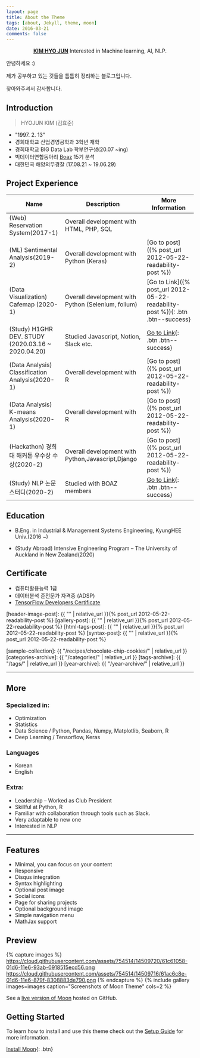 ```yaml
---
layout: page
title: About the Theme
tags: [about, Jekyll, theme, moon]
date: 2016-03-21
comments: false
---
```


<center><a href='assets/img/CV_me.jpg'><b>KIM HYO JUN</b></a> Interested in Machine learning, AI, NLP.</center>


<p> 안녕하세요 :) </p>
<p>제가 공부하고 있는 것들을 틈틈히 정리하는 블로그입니다.</p>
<p>찾아와주셔서 감사합니다.</p>

## Introduction
> HYOJUN KIM (김효준)

* "1997. 2. 13"
* 경희대학교 산업경영공학과 3학년 재학
* 경희대학교 BIG Data Lab 학부연구생(20.07 ~ing)
* 빅데이터연합동아리 [Boaz](https://www.facebook.com/BOAZbigdata/) 15기 분석
* 대한민국 해양의무경찰 (17.08.21 ~ 19.06.29)

## Project Experience

| Name                                        | Description                                           | More Information
| ------------------------------------------- | ----------------------------------------------------- | ---------------------- |
| (Web) Reservation System(2017-1) | Overall development with HTML, PHP, SQL   |
| (ML) Sentimental Analysis(2019-2) | Overall development with Python (Keras)  | [Go to post]({% post_url 2012-05-22-readability-post %})
| (Data Visualization) Cafemap (2020-1) | Overall development with Python (Selenium, folium)  |[Go to Link]({% post_url 2012-05-22-readability-post %}){: .btn .btn--success}
| (Study) H1GHR DEV. STUDY<br>(2020.03.16 ~ 2020.04.20) | Studied Javascript, Notion, Slack etc.  | [Go to Link](https://www.notion.so/h1ghr/H1ghr-846547f6ea614adea824ca61828931f9){: .btn .btn--success}  <br>
| (Data Analysis) Classification Analysis(2020-1) | Overall development with R |[Go to post]({% post_url 2012-05-22-readability-post %})
| (Data Analysis) K-means Analysis(2020-1) | Overall development with R |[Go to post]({% post_url 2012-05-22-readability-post %})
| (Hackathon) 경희대 해커톤 우수상 수상(2020-2) | Overall development with Python,Javascript,Django |[Go to post]({% post_url 2012-05-22-readability-post %})
| (Study) NLP 논문 스터디(2020-2) | Studied with BOAZ members | [Go to Link](https://www.notion.so/NLP-_boaz-3ae6d6af810243e599af7e3dfe0fcd21){: .btn .btn--success}  <br>

## Education

- B.Eng. in Industrial & Management Systems Engineering,
KyungHEE Univ.(2016 ~)

- (Study Abroad)
Intensive Engineering Program
– The University of Auckland in New Zealand(2020)

## Certificate
 - 컴퓨터활용능력 1급
 - 데이터분석 준전문가 자격증 (ADSP)
 - [TensorFlow Developers Certificate](https://www.credential.net/9d0112c9-3078-4433-b416-c3f12a9f13e6)


 [header-image-post]: {{ "" | relative_url }}{% post_url 2012-05-22-readability-post %}
 [gallery-post]: {{ "" | relative_url }}{% post_url 2012-05-22-readability-post %}
 [html-tags-post]: {{ "" | relative_url }}{% post_url 2012-05-22-readability-post %}
 [syntax-post]: {{ "" | relative_url }}{% post_url 2012-05-22-readability-post %}

 [sample-collection]: {{ "/recipes/chocolate-chip-cookies/" | relative_url }}
 [categories-archive]: {{ "/categories/" | relative_url }}
 [tags-archive]: {{ "/tags/" | relative_url }}
 [year-archive]: {{ "/year-archive/" | relative_url }}

 ---

 ## More

 ### Specialized in:

 - Optimization
 - Statistics
 - Data Science / Python, Pandas, Numpy, Matplotlib, Seaborn, R
 - Deep Learning / Tensorflow, Keras

 ### Languages

 - Korean
 - English

 ### Extra:

 - Leadership – Worked as Club President
 - Skillful at Python, R
 - Familiar with collaboration through tools such as Slack.
 - Very adaptable to new one
 - Interested in NLP

 ---

## Features
* Minimal, you can focus on your content
* Responsive
* Disqus integration
* Syntax highlighting
* Optional post image
* Social icons
* Page for sharing projects
* Optional background image
* Simple navigation menu
* MathJax support

## Preview

{% capture images %}
    https://cloud.githubusercontent.com/assets/754514/14509720/61c61058-01d6-11e6-93ab-0918515ecd56.png
    https://cloud.githubusercontent.com/assets/754514/14509716/61ac6c8e-01d6-11e6-879f-8308883de790.png
{% endcapture %}
{% include gallery images=images caption="Screenshots of Moon Theme" cols=2 %}

See a [live version of Moon](http://taylantatli.github.io/Moon) hosted on GitHub.

## Getting Started

To learn how to install and use this theme check out the [Setup Guide](http://taylantatli.me/Moon/moon-theme/) for more information.

[Install Moon](https://github.com/TaylanTatli/Moon){: .btn}

